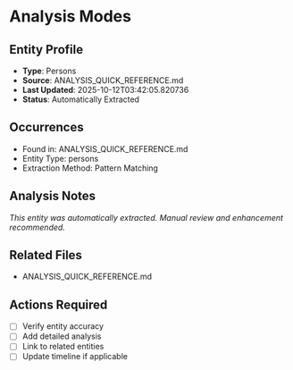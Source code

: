 # Analysis Modes

## Entity Profile
- **Type**: Persons
- **Source**: ANALYSIS_QUICK_REFERENCE.md
- **Last Updated**: 2025-10-12T03:42:05.820736
- **Status**: Automatically Extracted

## Occurrences
- Found in: ANALYSIS_QUICK_REFERENCE.md
- Entity Type: persons
- Extraction Method: Pattern Matching

## Analysis Notes
*This entity was automatically extracted. Manual review and enhancement recommended.*

## Related Files
- ANALYSIS_QUICK_REFERENCE.md

## Actions Required
- [ ] Verify entity accuracy
- [ ] Add detailed analysis
- [ ] Link to related entities
- [ ] Update timeline if applicable
